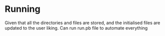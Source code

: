 # Running
Given that all the directories and files are stored, and the initialised files are updated to the user liking. Can run run.pb file to automate everything

